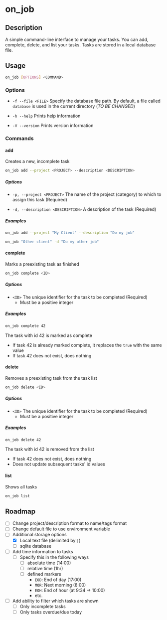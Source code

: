 # on_job
## Description
A simple command-line interface to manage your tasks.
You can add, complete, delete, and list your tasks. Tasks are stored in a local database file.

## Usage
```bash
on_job [OPTIONS] <COMMAND>
```
### Options
- `-f --file <FILE>`
Specify the database file path. By default, a file called `database` is used in the current directory (*TO BE CHANGED*)

- `-h --help`
Prints help information

- `-V --version`
Prints version information

### Commands
#### add
Creates a new, incomplete task
```bash
on_job add --project <PROJECT> --description <DESCRIPTION>
```
##### Options
- `-p, --project <PROJECT>`
The name of the project (category) to which to assign this task (Required)

- `-d, --description <DESCRIPTION>`
A description of the task (Required)

##### Examples
```bash
on_job add --project "My Client" --description "Do my job"
```

```bash
on_job "Other client" -d "Do my other job"
```

#### complete
Marks a preexisting task as finished
```bash
on_job complete <ID>
```
##### Options
- `<ID>`
The unique identifier for the task to be completed (Required)
    - Must be a positive integer

##### Examples
```bash
on_job complete 42
```
The task with id 42 is marked as complete
- If task 42 is already marked complete, it replaces the `true` with the same value
- If task 42 does not exist, does nothing


#### delete
Removes a preexisting task from the task list
```bash
on_job delete <ID>
```
##### Options
- `<ID>`
The unique identifier for the task to be completed (Required)
    - Must be a positive integer

##### Examples
```bash
on_job delete 42
```
The task with id 42 is removed from the list
- If task 42 does not exist, does nothing
- Does not update subsequent tasks' id values

#### list
Shows all tasks
```bash
on_job list
```


## Roadmap
- [ ] Change project/description format to name/tags format
- [ ] Change default file to use environment variable
- [ ] Additional storage options
    - [x] Local text file (delimited by ` | `)
    - [ ] sqlite database
- [ ] Add time information to tasks
    - [ ] Specify this in the following ways
        - [ ] absolute time (14:00)
        - [ ] relative time (1hr)
        - [ ] defined markers
            - `EOD`: End of day (17:00)
            - `MOR`: Next morning (8:00)
            - `EOH`: End of hour (at 9:34 -> 10:00)
            - etc.
- [ ] Add ability to filter which tasks are shown
    - [ ] Only incomplete tasks
    - [ ] Only tasks overdue/due today
